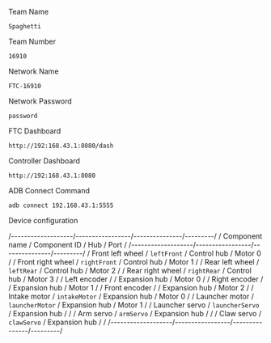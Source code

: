 Team Name

    Spaghetti

Team Number

    16910

Network Name

    FTC-16910

Network Password

    password

FTC Dashboard

    http://192:168.43.1:8080/dash

Controller Dashboard

    http://192:168.43.1:8080

ADB Connect Command

    adb connect 192.168.43.1:5555

Device configuration

/-------------------/-----------------/---------------/---------/
/ Component name    / Component ID    / Hub           / Port    /
/-------------------/-----------------/---------------/---------/
/ Front left wheel  / `leftFront`     / Control hub   / Motor 0 /
/ Front right wheel / `rightFront`    / Control hub   / Motor 1 /
/ Rear left wheel   / `leftRear`      / Control hub   / Motor 2 /
/ Rear right wheel  / `rightRear`     / Control hub   / Motor 3 /
/ Left encoder      /                 / Expansion hub / Motor 0 /
/ Right encoder     /                 / Expansion hub / Motor 1 /
/ Front encoder     /                 / Expansion hub / Motor 2 /
/ Intake motor      / `intakeMotor`   / Expansion hub / Motor 0 /
/ Launcher motor    / `launcherMotor` / Expansion hub / Motor 1 /
/ Launcher servo    / `launcherServo` / Expansion hub /         /
/ Arm servo         / `armServo`      / Expansion hub /         /
/ Claw servo        / `clawServo`     / Expansion hub /         /
/-------------------/-----------------/---------------/---------/
